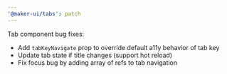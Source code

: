 ```yaml
---
'@maker-ui/tabs': patch
---
```


Tab component bug fixes:

- Add `tabKeyNavigate` prop to override default a11y behavior of tab key
- Update tab state if title changes (support hot reload)
- Fix focus bug by adding array of refs to tab navigation
